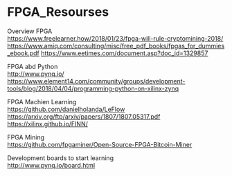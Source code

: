 # FPGA_Resourses

Overview FPGA  
https://www.freelearner.how/2018/01/23/fpga-will-rule-cryptomining-2018/
https://www.amiq.com/consulting/misc/free_pdf_books/fpgas_for_dummies_ebook.pdf
https://www.eetimes.com/document.asp?doc_id=1329857

FPGA abd Python  
http://www.pynq.io/
https://www.element14.com/community/groups/development-tools/blog/2018/04/04/programming-python-on-xilinx-zynq

FPGA Machien Learning  
https://github.com/danielholanda/LeFlow
https://arxiv.org/ftp/arxiv/papers/1807/1807.05317.pdf
https://xilinx.github.io/FINN/

FPGA Mining  
https://github.com/fpgaminer/Open-Source-FPGA-Bitcoin-Miner

Development boards to start learning   
http://www.pynq.io/board.html 
